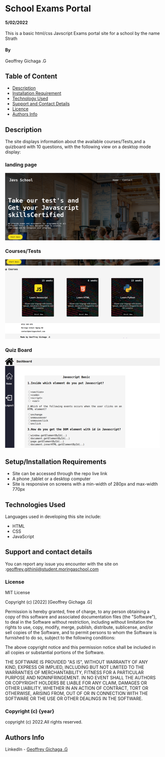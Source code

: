# School Exams Portal
#### 5/02/2022
This is a basic html/css Javscript Exams portal site for a school  by the name Strath
#### By 
Geoffrey Gichaga .G

## Table of Content

+ [Description](#description)
+ [Installation Requirement](#Installation)
+ [Technology Used](#technology-used)
+ [Support and Contact Details](#Support-and-contact-details)
+ [Licence](#licence)
+ [Authors Info](#author-Info)

## Description
The site displays information about the available courses/Tests,and a quizboard with 10 questions, with the following view on a desktop mode display:

### landing page
![lpage](./images/JavSchool.png)

### Courses/Tests
![cpage](./images/JavSchool2.png)

### Quiz Board
![qpage](./images/Dashboard.png)







 

## Setup/Installation Requirements
* Site can be accessed through the repo live link
* A phone ,tablet or a desktop computer
* Site is responsive on screens with a min-width of 280px and max-width 770px 




## Technologies Used
Languages used in developing this site include:
* HTML 
* CSS
* JavaScript
## Support and contact details
You can report any issue you encounter with the site on      :geoffrey.githinji@student.moringaschool.com
### License
MIT License

Copyright (c) [2022] [Geoffrey Gichaga .G]

Permission is hereby granted, free of charge, to any person obtaining a copy
of this software and associated documentation files (the "Software"), to deal
in the Software without restriction, including without limitation the rights
to use, copy, modify, merge, publish, distribute, sublicense, and/or sell
copies of the Software, and to permit persons to whom the Software is
furnished to do so, subject to the following conditions:

The above copyright notice and this permission notice shall be included in all
copies or substantial portions of the Software.

THE SOFTWARE IS PROVIDED "AS IS", WITHOUT WARRANTY OF ANY KIND, EXPRESS OR
IMPLIED, INCLUDING BUT NOT LIMITED TO THE WARRANTIES OF MERCHANTABILITY,
FITNESS FOR A PARTICULAR PURPOSE AND NONINFRINGEMENT. IN NO EVENT SHALL THE
AUTHORS OR COPYRIGHT HOLDERS BE LIABLE FOR ANY CLAIM, DAMAGES OR OTHER
LIABILITY, WHETHER IN AN ACTION OF CONTRACT, TORT OR OTHERWISE, ARISING FROM,
OUT OF OR IN CONNECTION WITH THE SOFTWARE OR THE USE OR OTHER DEALINGS IN THE
SOFTWARE.

### Copyright (c) {year}
copyright (c) 2022.All rights reserved.


## Authors Info
LinkedIn - [Geoffrey Gichaga .G](https://www.linkedin.com/in/geoffrey-gichaga-234318ba/)

